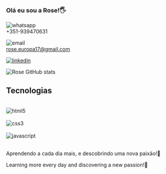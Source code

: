 ### Olá eu sou a Rose!🖐️


![whatsapp](https://img.shields.io/badge/WhatsApp-25D366?style=for-the-badge&logo=whatsapp&logoColor=white)<br>+351-939470631

![email](https://img.shields.io/badge/Gmail-D14836?style=for-the-badge&logo=gmail&logoColor=white)<br>rose.europa17@gmail.com

[![linkedin](	https://img.shields.io/badge/LinkedIn-0077B5?style=for-the-badge&logo=linkedin&logoColor=white)](https://www.linkedin.com/in/rose-rodrigues-8a0890195/)

![Rose GitHub stats](https://github-readme-stats.vercel.app/api?username=Rose-Rodrigues&show_icons=true&theme=radical)


## Tecnologias 

<div Style="display: inline_block"><br/>
<img align="center" alt="html5" src=https://img.shields.io/badge/HTML-239120?style=for-the-badge&logo=html5&logoColor=white/></div>
<div Style="display: inline_block"><br/>
<img align="center" alt="css3" src=https://img.shields.io/badge/CSS-239120?&style=for-the-badge&logo=css3&logoColor=white/>
</div><div Style="display: inline_block"><br><img align="center" alt="javascript" src=https://img.shields.io/badge/JavaScript-F7DF1E?style=for-the-badge&logo=javascript&logoColor=black/>
</div>
<br>


Aprendendo a cada dia mais, e  descobrindo uma nova paixão!💚

Learning more every day and discovering a new passion!💚


